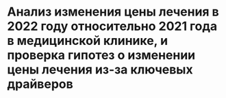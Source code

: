 # Анализ изменения цены лечения в 2022 году относительно 2021 года в медицинской клинике, и проверка гипотез о изменении цены лечения из-за ключевых драйверов
